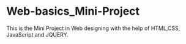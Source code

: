 # Web-basics_Mini-Project
This is the Mini Project in Web designing with the help of HTML,CSS, JavaScript and JQUERY.
